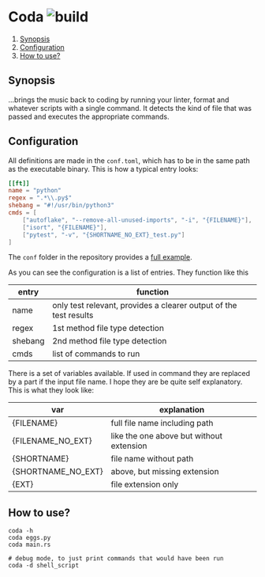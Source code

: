 # Coda ![build](https://github.com/triole/coda/actions/workflows/build.yaml/badge.svg)

<!--- mdtoc: toc begin -->

1. [Synopsis](#synopsis)
2. [Configuration](#configuration)
3. [How to use?](#how-to-use-)<!--- mdtoc: toc end -->

## Synopsis

...brings the music back to coding by running your linter, format and whatever scripts with a single command. It detects the kind of file that was passed and executes the appropriate commands.

## Configuration

All definitions are made in the `conf.toml`, which has to be in the same path as the executable binary. This is how a typical entry looks:

```toml
[[ft]]
name = "python"
regex = ".*\\.py$"
shebang = "#!/usr/bin/python3"
cmds = [
    ["autoflake", "--remove-all-unused-imports", "-i", "{FILENAME}"],
    ["isort", "{FILENAME}"],
    ["pytest", "-v", "{SHORTNAME_NO_EXT}_test.py"]
]
```

The `conf` folder in the repository provides a [full example](https://github.com/triole/coda/blob/master/conf/coda.toml).

As you can see the configuration is a list of entries. They function like this

| entry   | function                                                          |
|---------|-------------------------------------------------------------------|
| name    | only test relevant, provides a clearer output of the test results |
| regex   | 1st method file type detection                                    |
| shebang | 2nd method file type detection                                    |
| cmds    | list of commands to run                                           |

There is a set of variables available. If used in command they are replaced by a part if the input file name. I hope they are be quite self explanatory. This is what they look like:

| var                | explanation                              |
|--------------------|------------------------------------------|
| {FILENAME}         | full file name including path            |
| {FILENAME_NO_EXT}  | like the one above but without extension |
| {SHORTNAME}        | file name without path                   |
| {SHORTNAME_NO_EXT} | above, but missing extension             |
| {EXT}              | file extension only                      |

## How to use?

```shell
coda -h
coda eggs.py
coda main.rs

# debug mode, to just print commands that would have been run
coda -d shell_script
```
